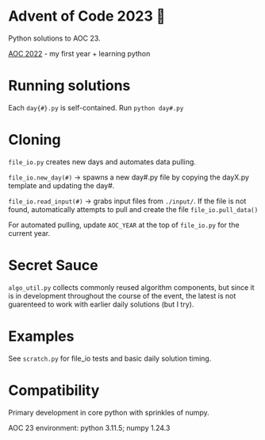 # Advent of Code 2023 🎄

Python solutions to AOC 23.

[AOC 2022](https://github.com/eaglesearcher/advent-of-code-2022) - my first year + learning python

# Running solutions

Each `day{#}.py` is self-contained.
Run `python day#.py`

# Cloning

`file_io.py` creates new days and automates data pulling.

`file_io.new_day(#)` -> spawns a new day#.py file by copying the dayX.py template and updating the day#.

`file_io.read_input(#)` -> grabs input files from `./input/`. If the file is not found, automatically attempts to pull and create the file `file_io.pull_data()`

For automated pulling, update `AOC_YEAR` at the top of `file_io.py` for the current year.

# Secret Sauce

`algo_util.py` collects commonly reused algorithm components, but since it is in development throughout the course of the event, the latest is not guarenteed to work with earlier daily solutions (but I try).

# Examples

See `scratch.py` for file_io tests and basic daily solution timing.

# Compatibility

Primary development in core python with sprinkles of numpy.

AOC 23 environment: python 3.11.5; numpy 1.24.3
